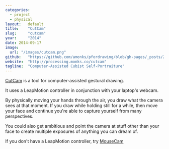 ```yaml
---
categories:
  - project
  - physical
layout:   default
title:    "CutCam"
slug:     "cutcam"
year:     "2014"
date: 2014-09-17
image:
  url: "/images/cutcam.png"
github:   "https://github.com/amonks/pfordrawing/blob/gh-pages/_posts/2014-09-17-cutcam.html"
website:  "http://processing.monks.co/cutcam"
tagline:  "Computer-Assisted Cubist Self-Portraiture"
---
```

[CutCam](http://processing.monks.co/cutcam) is a tool for computer-assisted gestural drawing.

It uses a LeapMotion controller in conjunction with your laptop's webcam.

By physically moving your hands through the air, you draw what the camera sees at that moment. If you draw while holding still for a while, then move your face and continue you're able to capture yourself from many perspectives.

You could also get ambitious and point the camera at stuff other than your face to create multiple exposures of anything you can dream of.

If you don't have a LeapMotion controller, try [MouseCam](http://processing.monks.co/mousecam)
